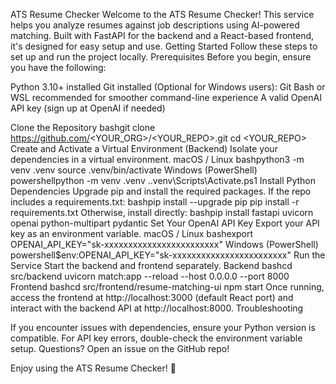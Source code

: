 ATS Resume Checker
Welcome to the ATS Resume Checker! This service helps you analyze resumes against job descriptions using AI-powered matching. Built with FastAPI for the backend and a React-based frontend, it's designed for easy setup and use.
Getting Started
Follow these steps to set up and run the project locally.
Prerequisites
Before you begin, ensure you have the following:

Python 3.10+ installed
Git installed
(Optional for Windows users): Git Bash or WSL recommended for smoother command-line experience
A valid OpenAI API key (sign up at OpenAI if needed)

Clone the Repository
bashgit clone https://github.com/<YOUR_ORG>/<YOUR_REPO>.git
cd <YOUR_REPO>
Create and Activate a Virtual Environment (Backend)
Isolate your dependencies in a virtual environment.
macOS / Linux
bashpython3 -m venv .venv
source .venv/bin/activate
Windows (PowerShell)
powershellpython -m venv .venv
.\.venv\Scripts\Activate.ps1
Install Python Dependencies
Upgrade pip and install the required packages.
If the repo includes a requirements.txt:
bashpip install --upgrade pip
pip install -r requirements.txt
Otherwise, install directly:
bashpip install fastapi uvicorn openai python-multipart pydantic
Set Your OpenAI API Key
Export your API key as an environment variable.
macOS / Linux
bashexport OPENAI_API_KEY="sk-xxxxxxxxxxxxxxxxxxxxxxxx"
Windows (PowerShell)
powershell$env:OPENAI_API_KEY="sk-xxxxxxxxxxxxxxxxxxxxxxxx"
Run the Service
Start the backend and frontend separately.
Backend
bashcd src/backend
uvicorn match:app --reload --host 0.0.0.0 --port 8000
Frontend
bashcd src/frontend/resume-matching-ui
npm start
Once running, access the frontend at http://localhost:3000 (default React port) and interact with the backend API at http://localhost:8000.
Troubleshooting

If you encounter issues with dependencies, ensure your Python version is compatible.
For API key errors, double-check the environment variable setup.
Questions? Open an issue on the GitHub repo!

Enjoy using the ATS Resume Checker! 🚀
